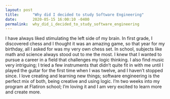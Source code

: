 ```yaml
---
layout: post
title:      "Why did I decided to study Software Engineering"
date:       2020-05-15 16:00:10 -0400
permalink:  why_did_i_decided_to_study_software_engineering
---
```



I have always liked stimulating the left side of my brain. In first grade, I discovered chess and I thought it was an amazing game, so that year for my birthday, all I asked for was my very own chess set. In school, subjects like math and science always stood out to me the most. I knew that I wanted to pursue a career in a field that challenges my logic thinking. I also find music very intriguing; I tried a few instruments that didn’t quite fit in with me until I played the guitar for the first time when I was twelve, and I haven’t stopped since. I love creating and learning new things; software engineering is the perfect mix of both, being creative and using logic. I’m two weeks into my program at Flatiron school; I’m loving it and I am very excited to learn more and create more.
